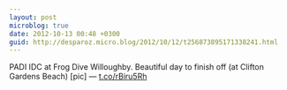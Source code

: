 ```yaml
---
layout: post
microblog: true
date: 2012-10-13 00:48 +0300
guid: http://desparoz.micro.blog/2012/10/12/t256873895171338241.html
---
```

PADI IDC at Frog Dive Willoughby. Beautiful day to finish off (at Clifton Gardens Beach) [pic] — [t.co/rBiru5Rh](http://t.co/rBiru5Rh)

